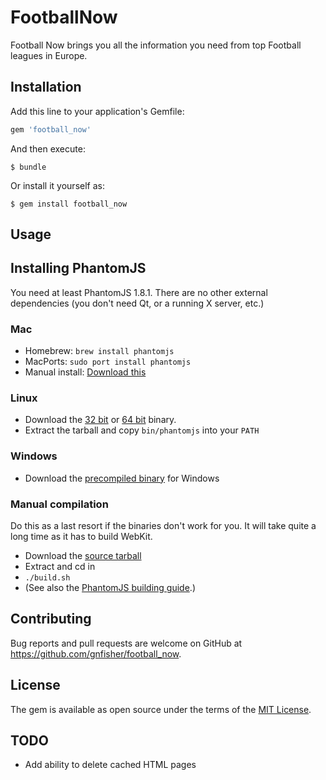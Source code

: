 # FootballNow

Football Now brings you all the information you need from top Football leagues in Europe.

## Installation

Add this line to your application's Gemfile:

```ruby
gem 'football_now'
```

And then execute:

    $ bundle

Or install it yourself as:

    $ gem install football_now

## Usage

## Installing PhantomJS

You need at least PhantomJS 1.8.1. There are no other external dependencies (you don't need Qt, or a running X server, etc.)

### Mac

  * Homebrew: `brew install phantomjs`
  * MacPorts: `sudo port install phantomjs`
  * Manual install: [Download this](https://bitbucket.org/ariya/phantomjs/downloads/phantomjs-1.9.8-macosx.zip)

### Linux

  * Download the [32 bit](https://bitbucket.org/ariya/phantomjs/downloads/phantomjs-1.9.8-linux-i686.tar.bz2) or [64 bit](https://bitbucket.org/ariya/phantomjs/downloads/phantomjs-1.9.8-linux-x86_64.tar.bz2) binary.
  * Extract the tarball and copy `bin/phantomjs` into your `PATH`

### Windows

  * Download the [precompiled binary](https://bitbucket.org/ariya/phantomjs/downloads/phantomjs-1.9.8-windows.zip) for Windows

### Manual compilation

Do this as a last resort if the binaries don't work for you. It will take quite a long time as it has to build WebKit.

  * Download the [source tarball](https://bitbucket.org/ariya/phantomjs/downloads/phantomjs-1.9.8-source.zip)
  * Extract and cd in
  * `./build.sh`
  * (See also the [PhantomJS building guide](http://phantomjs.org/build.html).)

## Contributing

Bug reports and pull requests are welcome on GitHub at https://github.com/gnfisher/football_now.


## License

The gem is available as open source under the terms of the [MIT License](http://opensource.org/licenses/MIT).

## TODO

 - Add ability to delete cached HTML pages
